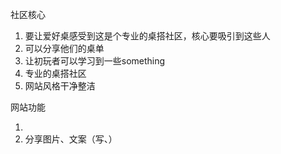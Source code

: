 社区核心

1.  要让爱好桌感受到这是个专业的桌搭社区，核心要吸引到这些人
2. 可以分享他们的桌单
3. 让初玩者可以学习到一些something
4. 专业的桌搭社区
5. 网站风格干净整洁





网站功能

  

1. 
2. 分享图片、文案（写、）